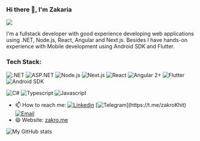 ### Hi there 👋, I'm Zakaria
![](https://komarev.com/ghpvc/?username=ZakroKhitalishvili)
<!--
**ZakroKhitalishvili/ZakroKhitalishvili** is a ✨ _special_ ✨ repository because its `README.md` (this file) appears on your GitHub profile.

Here are some ideas to get you started:

- 🔭 I’m currently working on ...
- 🌱 I’m currently learning ...
- 👯 I’m looking to collaborate on ...
- 🤔 I’m looking for help with ...
- 💬 Ask me about ...
- 📫 How to reach me: ...
- 😄 Pronouns: ...
- ⚡ Fun fact: ...
-->

I'm a fullstack developer with good experience developing web applications using .NET, Node.js, React, Angular and Next.js. Besides I have hands-on experience with Mobile development using Android SDK and Flutter.

### Tech Stack:
![.NET](https://img.shields.io/badge/.NET-zk?style=for-the-badge&logo=dotnet&color=%23512BD4)
![ASP.NET](https://img.shields.io/badge/ASP.NET-zk?style=for-the-badge&logo=microsoft&color=512BD4)
![Node.js](https://img.shields.io/badge/Node.js-zk?style=for-the-badge&logo=node.js&color=white)
![Next.js](https://img.shields.io/badge/Next.js-zk?style=for-the-badge&logo=next.js&color=black)
![React](https://img.shields.io/badge/React-16.8.0%2B-zk?style=for-the-badge&logo=react&labelColor=white&color=white)
![Angular 2+](https://img.shields.io/badge/Angular-zk?style=for-the-badge&logo=angular&color=DD0031)
![Flutter](https://img.shields.io/badge/Flutter-zk?style=for-the-badge&logo=flutter&color=%23042B59)
![Android SDK](https://img.shields.io/badge/Android_SDK-zk?style=for-the-badge&logo=android&color=white)

![C#](https://img.shields.io/badge/-C%23-zk?style=for-the-badge&logo=csharp&color=512BD4)
![Typescript](https://img.shields.io/badge/TS-zk?style=for-the-badge&logo=typescript&color=white)
![Javascript](https://img.shields.io/badge/JS-zk?style=for-the-badge&logo=javascript&color=white)



- 📫 How to reach me:
  [![Linkedin](https://img.shields.io/badge/Linkedin-zk?style=for-the-badge&logo=linkedin&color=%230077B5)](https://www.linkedin.com/in/zakaria-khitalishvili/)
  [![Telegram](https://img.shields.io/badge/Telegram-zk?style=for-the-badge&logo=telegram&color=rgba(34%2C%2034%2C%2034%2C%20.84))](https://t.me/zakroKhit)
  [![Email](https://img.shields.io/badge/Email-zk?style=for-the-badge&logo=gmail&color=white)](mailto:z.khitalishvili@gmail.com)
- 😄 Website: [zakro.me](http://zakro.me)
  
![My GitHub stats](https://github-readme-stats-rust-two.vercel.app/api?username=ZakroKhitalishvili&theme=github_dark&hide_border=true)
